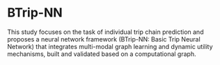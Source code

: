# BTrip-NN
This study focuses on the task of individual trip chain prediction and proposes a neural network framework (BTrip-NN: Basic Trip Neural Network) that integrates multi-modal graph learning and dynamic utility mechanisms, built and validated based on a computational graph.

